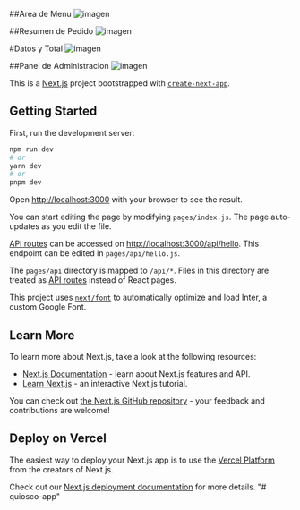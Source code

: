 ##Area de Menu
![imagen](https://user-images.githubusercontent.com/63023270/214270539-90afa336-89d8-44c4-a30d-79b3a907af7d.png)


##Resumen de Pedido
![imagen](https://user-images.githubusercontent.com/63023270/214270915-85b10548-3164-4134-9dd8-6689a42e13f7.png)


#Datos y Total
![imagen](https://user-images.githubusercontent.com/63023270/214271010-5795bfd0-a718-4840-9ff2-c838c6c7e060.png)


##Panel de Administracion
![imagen](https://user-images.githubusercontent.com/63023270/214271168-6bb9bf1e-98fb-412c-946f-a0a809920ff1.png)



This is a [Next.js](https://nextjs.org/) project bootstrapped with [`create-next-app`](https://github.com/vercel/next.js/tree/canary/packages/create-next-app).

## Getting Started

First, run the development server:

```bash
npm run dev
# or
yarn dev
# or
pnpm dev
```

Open [http://localhost:3000](http://localhost:3000) with your browser to see the result.

You can start editing the page by modifying `pages/index.js`. The page auto-updates as you edit the file.

[API routes](https://nextjs.org/docs/api-routes/introduction) can be accessed on [http://localhost:3000/api/hello](http://localhost:3000/api/hello). This endpoint can be edited in `pages/api/hello.js`.

The `pages/api` directory is mapped to `/api/*`. Files in this directory are treated as [API routes](https://nextjs.org/docs/api-routes/introduction) instead of React pages.

This project uses [`next/font`](https://nextjs.org/docs/basic-features/font-optimization) to automatically optimize and load Inter, a custom Google Font.

## Learn More

To learn more about Next.js, take a look at the following resources:

- [Next.js Documentation](https://nextjs.org/docs) - learn about Next.js features and API.
- [Learn Next.js](https://nextjs.org/learn) - an interactive Next.js tutorial.

You can check out [the Next.js GitHub repository](https://github.com/vercel/next.js/) - your feedback and contributions are welcome!

## Deploy on Vercel

The easiest way to deploy your Next.js app is to use the [Vercel Platform](https://vercel.com/new?utm_medium=default-template&filter=next.js&utm_source=create-next-app&utm_campaign=create-next-app-readme) from the creators of Next.js.

Check out our [Next.js deployment documentation](https://nextjs.org/docs/deployment) for more details.
"# quiosco-app" 

